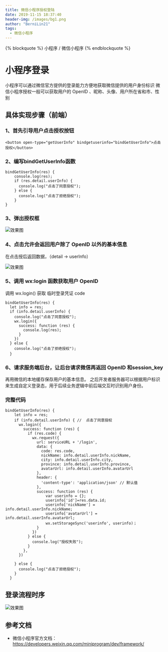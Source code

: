 ```yaml
---
title: 微信小程序授权登陆
date: 2019-11-15 18:37:40
header-img: /images/bg1.png
author: "BerniLin21"
tags:
  - 微信小程序
---
```


{% blockquote  %}
小程序 / 微信小程序
{% endblockquote %}


# 小程序登录

小程序可以通过微信官方提供的登录能力方便地获取微信提供的用户身份标识
微信小程序授权一般可以获取用户的 OpenID 、昵称、头像、用户所在省和市、性别


## 具体实现步骤（前端）

### 1、首先引导用户点击授权按钮

```
<button open-type="getUserInfo" bindgetuserinfo="bindGetUserInfo">点击授权</button>
```

### 2、编写bindGetUserInfo函数

```
bindGetUserInfo(res) {
    console.log(res);
    if (res.detail.userInfo) {
      console.log("点击了同意授权");
    } else {
      console.log("点击了拒绝授权");
    }
}
```

### 3、弹出授权框

![效果图](/images/miniLogin2.jpg)


### 4、点击允许会返回用户除了 OpenID 以外的基本信息

在点击授后返回数据，（detail -> userInfo）

![效果图](/images/miniLogin3.jpg)


### 5、调用 wx:login 函数获取用户 OpenID

调用 wx.login() 获取 临时登录凭证 code 

```
bindGetUserInfo(res) {
  let info = res;
  if (info.detail.userInfo) {
    console.log("点击了同意授权");
    wx.login({
      success: function (res) {
        console.log(res);
      }
    })
  } else {
    console.log("点击了拒绝授权");
  }　
```

### 6、请求服务端后台，让后台请求微信再返回 OpenID 和session_key
再用微信的本地缓存保存用户的基本信息。
之后开发者服务器可以根据用户标识来生成自定义登录态，用于后续业务逻辑中前后端交互时识别用户身份。


### 完整代码

```
bindGetUserInfo(res) {
    let info = res;
    if (info.detail.userInfo) { //  点击了同意授权
      wx.login({
        success: function (res) {
          if (res.code) {
            wx.request({
              url: serviceURL + '/login',
              data: {
                code: res.code,
                nickName: info.detail.userInfo.nickName,
                city: info.detail.userInfo.city,
                province: info.detail.userInfo.province,
                avatarUrl: info.detail.userInfo.avatarUrl
              },
              header: {
                'content-type': 'application/json' // 默认值
              },
              success: function (res) {
                  var userinfo = {};
                  userinfo['id']=res.data.id;
                  userinfo['nickName'] = info.detail.userInfo.nickName;
                  userinfo['avatarUrl'] = info.detail.userInfo.avatarUrl;
                  wx.setStorageSync('userinfo', userinfo)；                    
              }
            })
          } else {
            console.log("授权失败");
          }
        },
      })
 
    } else {
      console.log("点击了拒绝授权");
    }
  }
```


## 登录流程时序
![效果图](/images/miniLogin1.jpg)



## 参考文档
* 微信小程序官方文档：  https://developers.weixin.qq.com/miniprogram/dev/framework/
